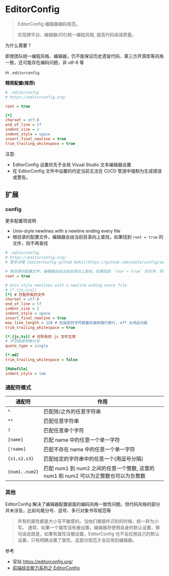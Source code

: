 # EditorConfig

> EditorConfig 编辑器编码规范。
>
> 实现跨平台、编辑器(IDE)统一编程风格, 提高代码阅读质量。

为什么需要？

即使团队统一编程风格、编辑器，仍不能保证历史遗留代码、第三方开源库等风格一致，还可能存在编码问题，非 utf-8 等

in `.editorconfig`

**精简配置(推荐)**

```ini
# .editorconfig
# https://editorconfig.org/

root = true

[*]
charset = utf-8
end_of_line = lf
indent_size = 2
indent_style = space
insert_final_newline = true
trim_trailing_whitespace = true

```

注意:

- EditorConfig 设置优先于全局 Visual Studio 文本编辑器设置
- 在 EditorConfig 文件中设置的约定当前无法在 CI/CD 管道中强制为生成错误或警告。

## 扩展

### config

更多配置项说明

- Unix-style newlines with a newline ending every file
- 根目录的配置文件，编辑器会由当前目录向上查找，如果找到 `root = true` 的文件，则不再查找

```ini
# .editorconfig
# https://editorconfig.org/
# 更多详情 [editorConfig github WiKi](https://github.com/editorconfig/editorconfig/wiki/EditorConfig-Properties)

# 根目录的配置文件，编辑器会由当前目录向上查找，如果找到 `roor = true` 的文件，则不再查找
root = true

# Unix-style newlines with a newline ending every file
# [*.{js,css}]
[*] # 匹配所有的文件
charset = utf-8
end_of_line = lf
indent_size = 2
indent_style = space
insert_final_newline = true
max_line_length = 120 # 在指定的字符数量后强制强行换行, off 关闭此功能
trim_trailing_whitespace = true

[*.{js,ts}] # 对所有的 js 文件生效
# 字符串使用单引号
quote_type = single

[*.md]
trim_trailing_whitespace = false

[Makefile]
indent_style = tab

```

### 通配符模式

| 通配符         | 作用                                                                                 |
| -------------- | ------------------------------------------------------------------------------------ |
| `*`            | 匹配除/之外的任意字符串                                                              |
| `**`           | 匹配任意字符串                                                                       |
| `?`            | 匹配任意单个字符                                                                     |
| `[name]`       | 匹配 name 中的任意一个单一字符                                                       |
| `[!name]`      | 匹配不存在 name 中的任意一个单一字符                                                 |
| `{s1,s2,s3}`   | 匹配给定的字符串中的任意一个(用逗号分隔)                                             |
| `{num1..num2}` | 匹配 num1 到 num2 之间的任意一个整数, 这里的 num1 和 num2 可以为正整数也可以为负整数 |

### 其他

EditorConfig 解决了编辑器配置层面的编码风格一致性问题。但代码风格的部分并未涉及，比如句尾分号、逗号、多行对象书写规范等

> 所有的属性都是大小写不敏感的。当他们被插件识别的时候，统一转为小写。
> 通常，如果一个属性没有被设置，编辑器将使用自身的默认设置，换句话说就是，如果有属性没被设置，EditorConfig 也不会应用自己的默认设置，只有明确设置了属性，这部分规范才会应用到编辑器。

参考

- 官站 <https://editorconfig.org/>
- [前端综合能力系列之 EditorConfig](https://juejin.cn/post/6844903590855704583)
